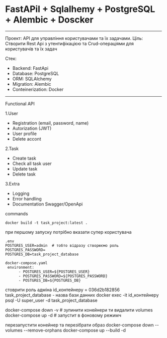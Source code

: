 # FastAPiI + Sqlalhemy + PostgreSQL + Alembic + Doscker
----
Проект: API для управління користувачами та їх задачами.
Ціль: Створити Rest Api з утентифікацією та Crud-операціями для користувачів та
їх задач

Стек:
- Backend: FastApi
- Database: PostgreSQL
- ORM: SQLAlchemy
- Migration: Alembic
- Conteinerization: Docker
----
Functional API

1.User
- Registration (email, password, name)
- Autorization (JWT)
- User profile
- Delete accont

2.Task
- Create task
- Check all task user
- Update task
- Delete task

3.Extra
- Logging
- Error handling
- Documentation Swagger/OpenApi

commands
```
docker build -t task_project:latest .
```
при першому запуску потрібно вказати супер користувача
```
.env
POSTGRES_USER=admin  # тобто відразу створюємо роль
POSTGRES_PASSWORD=
POSTGRES_DB=task_project_database 

docker-compose.yaml
 environment:
      - POSTGRES_USER=${POSTGRES_USER}
      - POSTGRES_PASSWORD=${POSTGRES_PASSWORD}
      - POSTGRES_DB=${POSTGRES_DB}
```

стоврити роль адміна
id_контейнеру = 036d2b182856
task_project_database - назва бази данних
docker exec -it id_контейнеру psql -U super_user -d task_project_database


docker-compose down -v  # зупинити конейнери ти видалити volumes
docker-compose up -d  # запустит в фоновому режимч

перезапустити конейнер та перезібрати образ
docker-compose down --volumes --remove-orphans
docker-compose up --build -d


